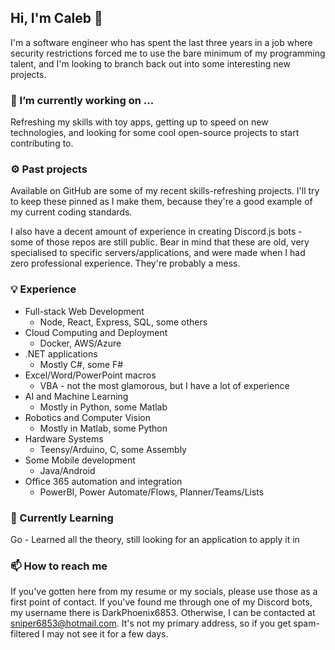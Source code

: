## Hi, I'm Caleb 👋
I'm a software engineer who has spent the last three years in a job where security restrictions forced me to use the bare minimum of my programming talent, and I'm looking to branch back out into some interesting new projects. 

### 🔭 I’m currently working on ...
Refreshing my skills with toy apps, getting up to speed on new technologies, and looking for some cool open-source projects to start contributing to. 

### ⚙️ Past projects
Available on GitHub are some of my recent skills-refreshing projects. I'll try to keep these pinned as I make them, because they're a good example of my current coding standards. 

I also have a decent amount of experience in creating Discord.js bots - some of those repos are still public. Bear in mind that these are old, very specialised to specific servers/applications, and were made when I had zero professional experience. They're probably a mess. 

### 💡 Experience
- Full-stack Web Development
  - Node, React, Express, SQL, some others
- Cloud Computing and Deployment
  - Docker, AWS/Azure
- .NET applications
  - Mostly C#, some F#
- Excel/Word/PowerPoint macros 
  - VBA - not the most glamorous, but I have a lot of experience
- AI and Machine Learning
  - Mostly in Python, some Matlab
- Robotics and Computer Vision
  - Mostly in Matlab, some Python
- Hardware Systems
  - Teensy/Arduino, C, some Assembly
- Some Mobile development
  - Java/Android
- Office 365 automation and integration
  - PowerBI, Power Automate/Flows, Planner/Teams/Lists

### 🌱 Currently Learning
Go - Learned all the theory, still looking for an application to apply it in

### 📫 How to reach me
If you've gotten here from my resume or my socials, please use those as a first point of contact. 
If you've found me through one of my Discord bots, my username there is DarkPhoenix6853. 
Otherwise, I can be contacted at [sniper6853@hotmail.com](mailto:sniper6853@hotmail.com). It's not my primary address, so if you get spam-filtered I may not see it for a few days. 
